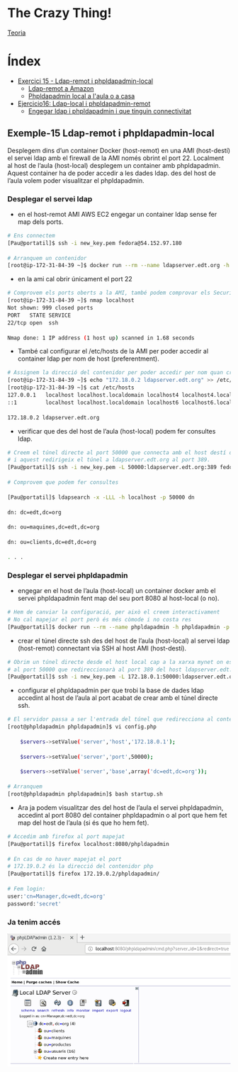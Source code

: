 # The Crazy Thing!

[Teoria](Teoria.md)

# Índex

- [Exercici 15 - Ldap-remot i phpldapadmin-local](#Exemple-15-Ldap-remot-i-phpldapadmin-local)
  - [Ldap-remot a Amazon](#Desplegar-el-servei-ldap)
  - [Phpldapadmin local a l'aula o a casa](#Desplegar-el-servei-phpldapadmin)
- [Ejercicio16: Ldap-local i phpldapadmin-remot](#ejercicio16-ldap-local-i-phpldapadmin-remot)
  - [Engegar ldap i phpldapadmin i que tinguin connectivitat](#engegar-ldap-i-phpldapadmin-i-que-tinguin-connectivitat)

## Exemple-15 Ldap-remot i phpldapadmin-local

Desplegem dins d’un container Docker (host-remot) en una AMI (host-destí) el servei ldap amb el firewall de la AMI només obrint el port 22. Localment al host de l’aula (host-local) desplegem un container amb phpldapadmin. Aquest container ha de poder accedir a les dades ldap. des del host de l’aula volem poder visualitzar el phpldapadmin.

### Desplegar el servei ldap

- en el host-remot AMI AWS EC2 engegar un container ldap sense fer map dels ports.

```bash
# Ens connectem
[Pau@portatil]$ ssh -i new_key.pem fedora@54.152.97.180

# Arranquem un contenidor
[root@ip-172-31-84-39 ~]$ docker run --rm --name ldapserver.edt.org -h ldapserver.edt.org --net mynet -d isx46420653/k19:ldapserver
```

-  en la ami cal obrir únicament el port 22

```bash
# Comprovem els ports oberts a la AMI, també podem comprovar els Security Groups de l'instància.
[root@ip-172-31-84-39 ~]$ nmap localhost
Not shown: 999 closed ports
PORT   STATE SERVICE
22/tcp open  ssh

Nmap done: 1 IP address (1 host up) scanned in 1.68 seconds
```

-  També cal configurar el /etc/hosts de la AMI per poder accedir al container ldap per nom de host (preferentment).

```bash
# Assignem la direcció del contenidor per poder accedir per nom quan creem el túnel
[root@ip-172-31-84-39 ~]$ echo "172.18.0.2 ldapserver.edt.org" >> /etc/hosts
[root@ip-172-31-84-39 ~]$ cat /etc/hosts
127.0.0.1   localhost localhost.localdomain localhost4 localhost4.localdomain4
::1         localhost localhost.localdomain localhost6 localhost6.localdomain6

172.18.0.2 ldapserver.edt.org
```

-  verificar que des del host de l’aula (host-local) podem fer consultes ldap.

```bash
# Creem el túnel directe al port 50000 que connecta amb el host destí d'Amazon,
# i aquest redirigeix el túnel a ldapserver.edt.org al port 389.
[Pau@portatil]$ ssh -i new_key.pem -L 50000:ldapserver.edt.org:389 fedora@54.152.97.180

# Comprovem que podem fer consultes

[Pau@portatil]$ ldapsearch -x -LLL -h localhost -p 50000 dn

dn: dc=edt,dc=org

dn: ou=maquines,dc=edt,dc=org

dn: ou=clients,dc=edt,dc=org

. . .
```

### Desplegar el servei phpldapadmin

-  engegar en el host de l’aula (host-local) un container docker amb el servei phpldapadmin fent map del seu port 8080 al host-local (o no).

```bash
# Hem de canviar la configuració, per això el creem interactivament
# No cal mapejar el port però és més còmode i no costa res
[Pau@portatil]$ docker run --rm --name phpldapadmin -h phpldapadmin -p 8080:80 --net mynet -it isx46420653/phpldapadmin /bin/bash
```

- crear el túnel directe ssh des del host de l’aula (host-local) al servei ldap (host-remot) connectant via SSH al host AMI (host-destí).

```bash
# Obrim un túnel directe desde el host local cap a la xarxa mynet on està el contenidor LDAP,
# al port 50000 que redireccionarà al port 389 del host ldapserver.edt.org.
[Pau@portatil]$ ssh -i new_key.pem -L 172.18.0.1:50000:ldapserver.edt.org:389 fedora@54.152.97.180
```

-  configurar el phpldapadmin per que trobi la base de dades ldap accedint al host de l’aula al port acabat de crear amb el túnel directe ssh.

```bash
# El servidor passa a ser l'entrada del túnel que redirecciona al contenidor LDAP d'Amazon
[root@phpldapadmin phpldapadmin]$ vi config.php

    $servers->setValue('server','host','172.18.0.1');

    $servers->setValue('server','port',50000);

    $servers->setValue('server','base',array('dc=edt,dc=org'));

# Arranquem
[root@phpldapadmin phpldapadmin]$ bash startup.sh
```

-  Ara ja podem visualitzar des del host de l’aula el servei phpldapadmin, accedint al
  port 8080 del container phpldapadmin o al port que hem fet map del host de l’aula (si
  és que ho hem fet).

```bash
# Accedim amb firefox al port mapejat
[Pau@portatil]$ firefox localhost:8080/phpldapadmin

# En cas de no haver mapejat el port
# 172.19.0.2 és la direcció del contenidor php
[Pau@portatil]$ firefox 172.19.0.2/phpldapadmin/

# Fem login:
user:'cn=Manager,dc=edt,dc=org'
password:'secret'
```

### Ja tenim accés

![Imatge](./aux/phpldapadmin.png)
